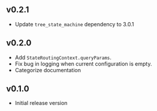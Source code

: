 ## v0.2.1
- Update `tree_state_machine` dependency to 3.0.1

## v0.2.0
- Add `StateRoutingContext.queryParams`. 
- Fix bug in logging when current configuration is empty.
- Categorize documentation

## v0.1.0
- Initial release version
